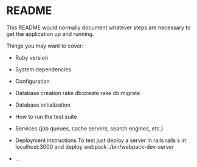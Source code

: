 # README

This README would normally document whatever steps are necessary to get the
application up and running.

Things you may want to cover:

* Ruby version

* System dependencies

* Configuration

* Database creation
rake db:create
rake db:migrate
* Database initialization

* How to run the test suite

* Services (job queues, cache servers, search engines, etc.)

* Deployment instructions
To test just deploy a server in rails 
rails s in localhost:3000
and deploy webpack
./bin/webpack-dev-server

* ...

